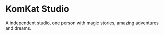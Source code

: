 # KomKat Studio

A independent studio, one person with magic stories, amazing adventures and dreams.
